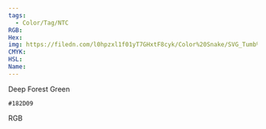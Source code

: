 ```yaml
---
tags:
  - Color/Tag/NTC
RGB:
Hex:
img: https://filedn.com/l0hpzxl1f01yT7GHxtF8cyk/Color%20Snake/SVG_Tumb%20Mass%20No%20Name/182D09.svg
CMYK:
HSL:
Name:
---
```

Deep Forest Green
```palette
#182D09
```
RGB
